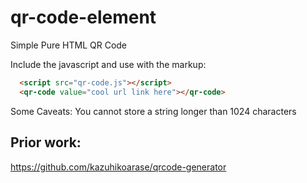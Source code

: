 # qr-code-element
Simple Pure HTML QR Code

Include the javascript and use with the markup:

```HTML
  <script src="qr-code.js"></script>
  <qr-code value="cool url link here"></qr-code>
```
Some Caveats: You cannot store a string longer than 1024 characters

## Prior work:

https://github.com/kazuhikoarase/qrcode-generator

